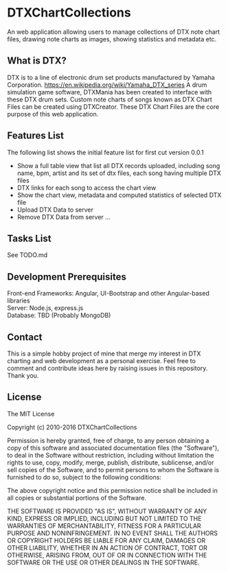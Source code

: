 # DTXChartCollections 
An web application allowing users to manage collections of DTX note chart files, drawing note charts as images, showing statistics and metadata etc. 

## What is DTX?

DTX is to a line of electronic drum set products manufactured by Yamaha Corporation. https://en.wikipedia.org/wiki/Yamaha_DTX_series
A drum simulation game software, DTXMania has been created to interface with these DTX drum sets. Custom note charts of songs known as DTX Chart Files can be created using DTXCreator.
These DTX Chart Files are the core purpose of this web application. 

## Features List

The following list shows the initial feature list for first cut version 0.0.1

* Show a full table view that list all DTX records uploaded, including song name, bpm, artist and its set of dtx files, each song having multiple DTX files
* DTX links for each song to access the chart view
* Show the chart view, metadata and computed statistics of selected DTX file
* Upload DTX Data to server
* Remove DTX Data from server
...

## Tasks List

See TODO.md

## Development Prerequisites

Front-end Frameworks: Angular, UI-Bootstrap and other Angular-based libraries  
Server: Node.js, express.js  
Database: TBD (Probably MongoDB)  

Contact
---------
This is a simple hobby project of mine that merge my interest in DTX charting and web development as a personal exercise.
Feel free to comment and contribute ideas here by raising issues in this repository. Thank you. 

License
---------
The MIT License

Copyright (c) 2010-2016 DTXChartCollections

Permission is hereby granted, free of charge, to any person obtaining a copy
of this software and associated documentation files (the "Software"), to deal
in the Software without restriction, including without limitation the rights
to use, copy, modify, merge, publish, distribute, sublicense, and/or sell
copies of the Software, and to permit persons to whom the Software is
furnished to do so, subject to the following conditions:

The above copyright notice and this permission notice shall be included in
all copies or substantial portions of the Software.

THE SOFTWARE IS PROVIDED "AS IS", WITHOUT WARRANTY OF ANY KIND, EXPRESS OR
IMPLIED, INCLUDING BUT NOT LIMITED TO THE WARRANTIES OF MERCHANTABILITY,
FITNESS FOR A PARTICULAR PURPOSE AND NONINFRINGEMENT. IN NO EVENT SHALL THE
AUTHORS OR COPYRIGHT HOLDERS BE LIABLE FOR ANY CLAIM, DAMAGES OR OTHER
LIABILITY, WHETHER IN AN ACTION OF CONTRACT, TORT OR OTHERWISE, ARISING FROM,
OUT OF OR IN CONNECTION WITH THE SOFTWARE OR THE USE OR OTHER DEALINGS IN
THE SOFTWARE.

